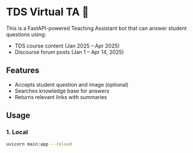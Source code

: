 # TDS Virtual TA 🤖

This is a FastAPI-powered Teaching Assistant bot that can answer student questions using:

- TDS course content (Jan 2025 – Apr 2025)
- Discourse forum posts (Jan 1 – Apr 14, 2025)

## Features

- Accepts student question and image (optional)
- Searches knowledge base for answers
- Returns relevant links with summaries

## Usage

### 1. Local

```bash
uvicorn main:app --reload
